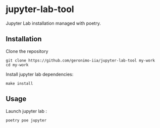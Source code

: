 # jupyter-lab-tool

Jupyter Lab installation managed with poetry.

## Installation


Clone the repository

```shell
git clone https://github.com/geronimo-iia/jupyter-lab-tool my-work
cd my-work
```

Install jupyter lab dependencies:

```shell
make install
```

## Usage

Launch jupyter lab :

```shell
poetry poe jupyter
```

